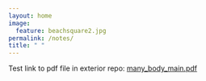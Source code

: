 ```yaml
---
layout: home
image:
  feature: beachsquare2.jpg
permalink: /notes/
title: " "
---
```


Test link to pdf file in exterior repo: [many_body_main.pdf](https://github.com/ljungdahl/notes/blob/master/many_body/many_body_main.pdf)